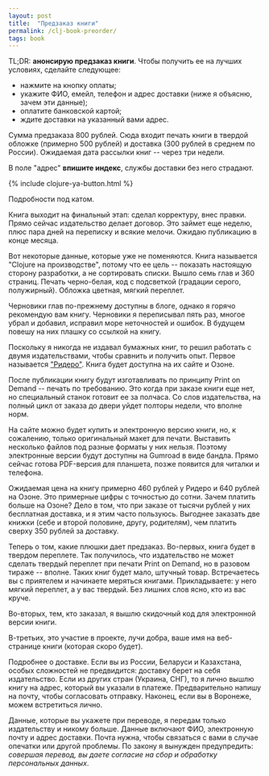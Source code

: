 ```yaml
---
layout: post
title:  "Предзаказ книги"
permalink: /clj-book-preorder/
tags: book
---
```


TL;DR: **анонсирую предзаказ книги**. Чтобы получить ее на лучших
условиях, сделайте следующее:

- нажмите на кнопку оплаты;
- укажите ФИО, емейл, телефон и адрес доставки (ниже я объясню, зачем эти
  данные);
- оплатите банковской картой;
- ждите доставки на указанный вами адрес.

Сумма предзаказа 800 рублей. Сюда входит печать книги в твердой обложке
(примерно 500 рублей) и доставка (300 рублей в среднем по России). Ожидаемая
дата рассылки книг -- через три недели.

В поле "адрес" **впишите индекс**, службы доставки без него страдают.

{% include clojure-ya-button.html %}

Подробности под катом.

<!-- more -->

Книга выходит на финальный этап: сделал корректуру, внес правки. Прямо сейчас
издательство делает договор. Это займет еще неделю, плюс пара дней на переписку
и всякие мелочи. Ожидаю публикацию в конце месяца.

Вот некоторые данные, которые уже не поменяются. Книга называется "Сlojure на
производстве", потому что ее цель -- показать настоящую сторону разработки, а не
сортировать списки. Вышло семь глав и 360 страниц. Печать черно-белая, код с
подсветкой (градации серого, полужирный). Обложка цветная, мягкий переплет.

Черновики глав по-прежнему доступны в блоге, однако я горячо рекомендую вам
книгу. Черновики я переписывал пять раз, многое убрал и добавил, исправил море
неточностей и ошибок. В будущем повешу на них плашку со ссылкой на книгу.

Поскольку я никогда не издавал бумажных книг, то решил работать с двумя
издательствами, чтобы сравнить и получить опыт. Первое называется
["Ридеро"](https://ridero.ru/). Книга будет доступна на их сайте и Озоне.

После публикации книгу будут изготавливать по принципу Print on Demand -- печать
по требованию. Это когда при заказе книги еще нет, но специальный станок готовит
ее за полчаса. Со слов издательства, на полный цикл от заказа до двери уйдет
полторы недели, что вполне норм.

На сайте можно будет купить и электронную версию книги, но, к сожалению, только
оригинальный макет для печати. Выставить несколько файлов под разные форматы у
них нельзя. Поэтому электронные версии будут доступны на Gumroad в виде
бандла. Прямо сейчас готова PDF-версия для планшета, позже появится для читалки
и телефона.

Ожидаемая цена на книгу примерно 460 рублей у Ридеро и 640 рублей на Озоне. Это
примерные цифры с точностью до сотни. Зачем платить больше на Озоне?  Дело в
том, что при заказе от тысячи рублей у них бесплатная доставка, и я этим часто
пользуюсь. Выгоднее заказать две книжки (себе и второй половине, другу,
родителям), чем платить сверху 350 рублей за доставку.

Теперь о том, какие плюшки дает предзаказ. Во-первых, книга будет в твердом
переплете. Так получилось, что издательство не может сделать твердый переплет
при печати Print on Demand, но в разовом тираже -- вполне. Таких книг будет мало,
штучный товар. Встречаетесь вы с приятелем и начинаете меряться
книгами. Прикладываете: у него мягкий переплет, а у вас твердый. Без лишних слов
ясно, кто из вас круче.

Во-вторых, тем, кто заказал, я вышлю скидочный код для электронной версии книги.

В-третьих, это участие в проекте, лучи добра, ваше имя на веб-странице книги
(которая скоро будет).

Подробнее о доставке. Если вы из России, Беларуси и Казахстана, особых
сложностей не предвидится: доставку берет на себя издательство. Если из других
стран (Украина, СНГ), то я лично вышлю книгу на адрес, который вы указали в
платеже. Предварительно напишу на почту, чтобы согласовать отправку. Наконец,
если вы в Воронеже, можем встретиться лично.

Данные, которые вы укажете при переводе, я передам только издательству и никому
больше. Данные включают ФИО, электронную почту и адрес доставки. Почта нужна,
чтобы связаться с вами в случае опечатки или другой проблемы. По закону я
вынужден предупредить: *совершая перевод, вы даете согласие на сбор и обработку
персональных данных*.
